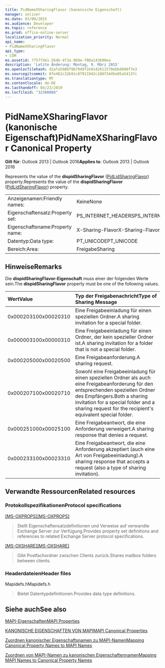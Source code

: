 ```yaml
---
title: PidNameXSharingFlavor (kanonische Eigenschaft)
manager: soliver
ms.date: 03/09/2015
ms.audience: Developer
ms.topic: reference
ms.prod: office-online-server
localization_priority: Normal
api_name:
- PidNameXSharingFlavor
api_type:
- COM
ms.assetid: 7757fde1-564b-4f3a-9b9e-f80a143690ea
description: 'Letzte Änderung: Montag, 9. März 2015'
ms.openlocfilehash: d2afa598bf9b7949f2e9142611570ebbd048f7e3
ms.sourcegitcommit: 8fe462c32b91c87911942c188f3445e85a54137c
ms.translationtype: MT
ms.contentlocale: de-DE
ms.lasthandoff: 04/23/2019
ms.locfileid: "32360886"
---
```

# <a name="pidnamexsharingflavor-canonical-property"></a><span data-ttu-id="7b153-103">PidNameXSharingFlavor (kanonische Eigenschaft)</span><span class="sxs-lookup"><span data-stu-id="7b153-103">PidNameXSharingFlavor Canonical Property</span></span>

  
  
<span data-ttu-id="7b153-104">**Gilt für**: Outlook 2013 | Outlook 2016</span><span class="sxs-lookup"><span data-stu-id="7b153-104">**Applies to**: Outlook 2013 | Outlook 2016</span></span> 
  
<span data-ttu-id="7b153-105">Represents the value of the **dispidSharingFlavor** ([PidLidSharingFlavor](pidlidsharingflavor-canonical-property.md)) property.</span><span class="sxs-lookup"><span data-stu-id="7b153-105">Represents the value of the **dispidSharingFlavor** ([PidLidSharingFlavor](pidlidsharingflavor-canonical-property.md)) property.</span></span>
  
|||
|:-----|:-----|
|<span data-ttu-id="7b153-106">Anzeigenamen:</span><span class="sxs-lookup"><span data-stu-id="7b153-106">Friendly names:</span></span>  <br/> |<span data-ttu-id="7b153-107">Keine</span><span class="sxs-lookup"><span data-stu-id="7b153-107">None</span></span>  <br/> |
|<span data-ttu-id="7b153-108">Eigenschaftensatz:</span><span class="sxs-lookup"><span data-stu-id="7b153-108">Property set:</span></span>  <br/> |<span data-ttu-id="7b153-109">PS_INTERNET_HEADERS</span><span class="sxs-lookup"><span data-stu-id="7b153-109">PS_INTERNET_HEADERS</span></span>  <br/> |
|<span data-ttu-id="7b153-110">Eigenschaftsname:</span><span class="sxs-lookup"><span data-stu-id="7b153-110">Property name:</span></span>  <br/> |<span data-ttu-id="7b153-111">X-Sharing-Flavor</span><span class="sxs-lookup"><span data-stu-id="7b153-111">X-Sharing-Flavor</span></span>  <br/> |
|<span data-ttu-id="7b153-112">Datentyp:</span><span class="sxs-lookup"><span data-stu-id="7b153-112">Data type:</span></span>  <br/> |<span data-ttu-id="7b153-113">PT_UNICODE</span><span class="sxs-lookup"><span data-stu-id="7b153-113">PT_UNICODE</span></span>  <br/> |
|<span data-ttu-id="7b153-114">Bereich:</span><span class="sxs-lookup"><span data-stu-id="7b153-114">Area:</span></span>  <br/> |<span data-ttu-id="7b153-115">Freigabe</span><span class="sxs-lookup"><span data-stu-id="7b153-115">Sharing</span></span>  <br/> |
   
## <a name="remarks"></a><span data-ttu-id="7b153-116">Hinweise</span><span class="sxs-lookup"><span data-stu-id="7b153-116">Remarks</span></span>

<span data-ttu-id="7b153-117">Die **dispidSharingFlavor-Eigenschaft** muss einer der folgenden Werte sein.</span><span class="sxs-lookup"><span data-stu-id="7b153-117">The **dispidSharingFlavor** property must be one of the following values.</span></span> 
  
|<span data-ttu-id="7b153-118">**Wert**</span><span class="sxs-lookup"><span data-stu-id="7b153-118">**Value**</span></span>|<span data-ttu-id="7b153-119">**Typ der Freigabenachricht**</span><span class="sxs-lookup"><span data-stu-id="7b153-119">**Type of Sharing Message**</span></span>|
|:-----|:-----|
|<span data-ttu-id="7b153-120">0x00020310</span><span class="sxs-lookup"><span data-stu-id="7b153-120">0x00020310</span></span>  <br/> |<span data-ttu-id="7b153-121">Eine Freigabeeinladung für einen speziellen Ordner.</span><span class="sxs-lookup"><span data-stu-id="7b153-121">A sharing invitation for a special folder.</span></span>  <br/> |
|<span data-ttu-id="7b153-122">0x00000310</span><span class="sxs-lookup"><span data-stu-id="7b153-122">0x00000310</span></span>  <br/> |<span data-ttu-id="7b153-123">Eine Freigabeeinladung für einen Ordner, der kein spezieller Ordner ist.</span><span class="sxs-lookup"><span data-stu-id="7b153-123">A sharing invitation for a folder that is not a special folder.</span></span>  <br/> |
|<span data-ttu-id="7b153-124">0x00020500</span><span class="sxs-lookup"><span data-stu-id="7b153-124">0x00020500</span></span>  <br/> |<span data-ttu-id="7b153-125">Eine Freigabeanforderung.</span><span class="sxs-lookup"><span data-stu-id="7b153-125">A sharing request.</span></span>  <br/> |
|<span data-ttu-id="7b153-126">0x00020710</span><span class="sxs-lookup"><span data-stu-id="7b153-126">0x00020710</span></span>  <br/> |<span data-ttu-id="7b153-127">Sowohl eine Freigabeeinladung für einen speziellen Ordner als auch eine Freigabeanforderung für den entsprechenden speziellen Ordner des Empfängers.</span><span class="sxs-lookup"><span data-stu-id="7b153-127">Both a sharing invitation for a special folder and a sharing request for the recipient's equivalent special folder.</span></span>  <br/> |
|<span data-ttu-id="7b153-128">0x00025100</span><span class="sxs-lookup"><span data-stu-id="7b153-128">0x00025100</span></span>  <br/> |<span data-ttu-id="7b153-129">Eine Freigabeantwort, die eine Anforderung verweigert.</span><span class="sxs-lookup"><span data-stu-id="7b153-129">A sharing response that denies a request.</span></span>  <br/> |
|<span data-ttu-id="7b153-130">0x00023310</span><span class="sxs-lookup"><span data-stu-id="7b153-130">0x00023310</span></span>  <br/> |<span data-ttu-id="7b153-131">Eine Freigabeantwort, die eine Anforderung akzeptiert (auch eine Art von Freigabeeinladung).</span><span class="sxs-lookup"><span data-stu-id="7b153-131">A sharing response that accepts a request (also a type of sharing invitation).</span></span>  <br/> |
   
## <a name="related-resources"></a><span data-ttu-id="7b153-132">Verwandte Ressourcen</span><span class="sxs-lookup"><span data-stu-id="7b153-132">Related resources</span></span>

### <a name="protocol-specifications"></a><span data-ttu-id="7b153-133">Protokollspezifikationen</span><span class="sxs-lookup"><span data-stu-id="7b153-133">Protocol specifications</span></span>

<span data-ttu-id="7b153-134">[[MS-OXPROPS]](https://msdn.microsoft.com/library/f6ab1613-aefe-447d-a49c-18217230b148%28Office.15%29.aspx)</span><span class="sxs-lookup"><span data-stu-id="7b153-134">[[MS-OXPROPS]](https://msdn.microsoft.com/library/f6ab1613-aefe-447d-a49c-18217230b148%28Office.15%29.aspx)</span></span>
  
> <span data-ttu-id="7b153-135">Stellt Eigenschaftensatzdefinitionen und Verweise auf verwandte Exchange Server zur Verfügung.</span><span class="sxs-lookup"><span data-stu-id="7b153-135">Provides property set definitions and references to related Exchange Server protocol specifications.</span></span>
    
<span data-ttu-id="7b153-136">[[MS-OXSHARE]](https://msdn.microsoft.com/library/e4e5bd27-d5e0-43f9-a6ea-550876724f3d%28Office.15%29.aspx)</span><span class="sxs-lookup"><span data-stu-id="7b153-136">[[MS-OXSHARE]](https://msdn.microsoft.com/library/e4e5bd27-d5e0-43f9-a6ea-550876724f3d%28Office.15%29.aspx)</span></span>
  
> <span data-ttu-id="7b153-137">Gibt Postfachordner zwischen Clients zurück.</span><span class="sxs-lookup"><span data-stu-id="7b153-137">Shares mailbox folders between clients.</span></span>
    
### <a name="header-files"></a><span data-ttu-id="7b153-138">Headerdateien</span><span class="sxs-lookup"><span data-stu-id="7b153-138">Header files</span></span>

<span data-ttu-id="7b153-139">Mapidefs.h</span><span class="sxs-lookup"><span data-stu-id="7b153-139">Mapidefs.h</span></span>
  
> <span data-ttu-id="7b153-140">Bietet Datentypdefinitionen.</span><span class="sxs-lookup"><span data-stu-id="7b153-140">Provides data type definitions.</span></span>
    
## <a name="see-also"></a><span data-ttu-id="7b153-141">Siehe auch</span><span class="sxs-lookup"><span data-stu-id="7b153-141">See also</span></span>



[<span data-ttu-id="7b153-142">MAPI-Eigenschaften</span><span class="sxs-lookup"><span data-stu-id="7b153-142">MAPI Properties</span></span>](mapi-properties.md)
  
[<span data-ttu-id="7b153-143">KANONISCHE EIGENSCHAFTEN VON MAPI</span><span class="sxs-lookup"><span data-stu-id="7b153-143">MAPI Canonical Properties</span></span>](mapi-canonical-properties.md)
  
[<span data-ttu-id="7b153-144">Zuordnen kanonischer Eigenschaftsnamen zu MAPI-Namen</span><span class="sxs-lookup"><span data-stu-id="7b153-144">Mapping Canonical Property Names to MAPI Names</span></span>](mapping-canonical-property-names-to-mapi-names.md)
  
[<span data-ttu-id="7b153-145">Zuordnen von MAPI-Namen zu kanonischen Eigenschaftennamen</span><span class="sxs-lookup"><span data-stu-id="7b153-145">Mapping MAPI Names to Canonical Property Names</span></span>](mapping-mapi-names-to-canonical-property-names.md)

